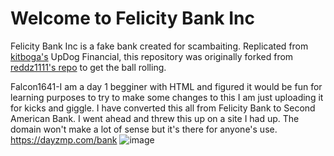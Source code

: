 # Welcome to Felicity Bank Inc
Felicity Bank Inc is a fake bank created for scambaiting. Replicated from [kitboga's](https://www.youtube.com/channel/UCm22FAXZMw1BaWeFszZxUKw/videos) UpDog Financial, this repository was originally forked from [reddz1111's repo](https://github.com/reddz1111/The-UpDog-Financial-Group/tree/2a308287a38ba7d61e64c8f75a83244fe254b5aa) to get the ball rolling.

Falcon1641-I am a day 1 begginer with HTML and figured it would be fun for learning purposes to try to make some changes to this I am just uploading it for kicks and giggle. I have converted this all from Felicity Bank to Second American Bank. I went ahead and threw this up on a site I had up. The domain won't make a lot of sense but it's there for anyone's use. https://dayzmp.com/bank
![image](https://user-images.githubusercontent.com/94806141/186302969-beca5d89-fd77-438f-9c49-b5fe319ed6d1.png)
